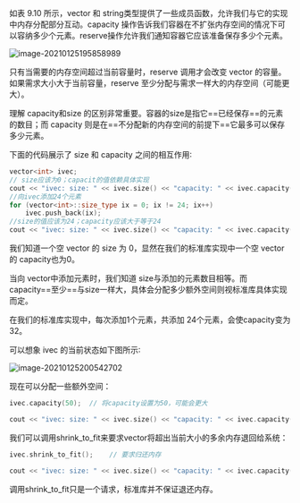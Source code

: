 

如表 9.10 所示，vector 和 string类型提供了一些成员函数，允许我们与它的实现中内存分配部分互动。capacity 操作告诉我们容器在不扩张内存空间的情况下可以容纳多少个元素。reserve操作允许我们通知容器它应该准备保存多少个元素。

![image-20210125195858989](https://cdn.jsdelivr.net/gh/lihe/Pic/img/20210125195859.png)

只有当需要的内存空间超过当前容量时，reserve 调用才会改变 vector 的容量。如果需求大小大于当前容量，reserve 至少分配与需求一样大的内存空间（可能更大）。

理解 capacity和size 的区别非常重要。容器的size是指它==已经保存==的元素的数目；而 capacity 则是在==不分配新的内存空间的前提下==它最多可以保存多少元素。

下面的代码展示了 size 和 capacity 之间的相互作用∶

```c++
vector<int> ivec;
// size应该为0；capacit的值依赖具体实现
cout << "ivec: size: " << ivec.size() << "capacity: " << ivec.capacity() << endl;
//向ivec添加24个元素
for (vector<int>::size_type ix = 0; ix != 24; ix++)
    ivec.push_back(ix);
//size的值应该为24；capacity应该大于等于24
cout << "ivec: size: " << ivec.size() << "capacity: " << ivec.capacity() << endl;
```

我们知道一个空 vector 的 size 为 0，显然在我们的标准库实现中一个空 vector 的 capacity也为0。

当向 vector中添加元素时，我们知道 size与添加的元素数目相等。而 capacity==至少==与size一样大，具体会分配多少额外空间则视标准库具体实现而定。

在我们的标准库实现中，每次添加1个元素，共添加 24个元素，会使capacity变为32。

可以想象 ivec 的当前状态如下图所示∶

![image-20210125200542702](https://cdn.jsdelivr.net/gh/lihe/Pic/img/20210125200542.png)

现在可以分配一些额外空间：

```c++
ivec.capacity(50);  // 将capacity设置为50，可能会更大

cout << "ivec: size: " << ivec.size() << "capacity: " << ivec.capacity() << endl;
```

我们可以调用shrink_to_fit来要求vector将超出当前大小的多余内存退回给系统：

```c++
ivec.shrink_to_fit();    // 要求归还内存

cout << "ivec: size: " << ivec.size() << "capacity: " << ivec.capacity() << endl;
```

调用shrink_to_fit只是一个请求，标准库并不保证退还内存。